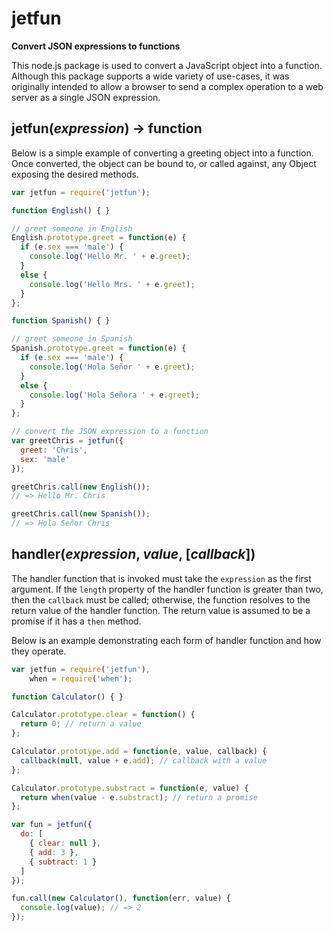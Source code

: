 # jetfun
**Convert JSON expressions to functions**

This node.js package is used to convert a JavaScript object into a function. Although this package supports a wide variety of use-cases, it was originally intended to allow a browser to send a complex operation to a web server as a single JSON expression.

## jetfun(*expression*) &#8594; function
Below is a simple example of converting a greeting object into a function. Once converted, the object can be bound to, or called against, any Object exposing the desired methods.

``` javascript
var jetfun = require('jetfun');

function English() { }

// greet someone in English
English.prototype.greet = function(e) {
  if (e.sex === 'male') {
    console.log('Hello Mr. ' + e.greet);
  }
  else {
    console.log('Hello Mrs. ' + e.greet);
  }
};

function Spanish() { }

// greet someone in Spanish
Spanish.prototype.greet = function(e) {
  if (e.sex === 'male') {
    console.log('Hola Señor ' + e.greet);
  }
  else {
    console.log('Hola Señora ' + e.greet);
  }
};

// convert the JSON expression to a function
var greetChris = jetfun({
  greet: 'Chris',
  sex: 'male'
});

greetChris.call(new English());
// => Hello Mr. Chris

greetChris.call(new Spanish());
// => Hola Señor Chris
```

## handler(*expression*, *value*, [*callback*])
The handler function that is invoked must take the `expression` as the first argument. If the `length` property of the handler function is greater than two, then the `callback` must be called; otherwise, the function resolves to the return value of the handler function. The return value is assumed to be a promise if it has a `then` method.

Below is an example demonstrating each form of handler function and how they operate.

``` javascript
var jetfun = require('jetfun'),
    when = require('when');

function Calculator() { }

Calculator.prototype.clear = function() {
  return 0; // return a value
};

Calculator.prototype.add = function(e, value, callback) {
  callback(null, value + e.add); // callback with a value
};

Calculator.prototype.substract = function(e, value) {
  return when(value - e.substract); // return a promise
};

var fun = jetfun({
  do: [
    { clear: null },
    { add: 3 },
    { subtract: 1 }
  ]
});

fun.call(new Calculator(), function(err, value) {
  console.log(value); // => 2
});
```
